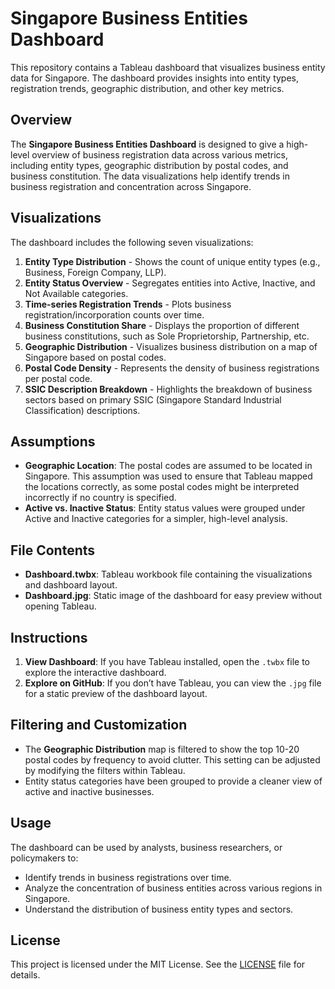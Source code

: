 
# Singapore Business Entities Dashboard

This repository contains a Tableau dashboard that visualizes business entity data for Singapore. The dashboard provides insights into entity types, registration trends, geographic distribution, and other key metrics.

## Overview

The **Singapore Business Entities Dashboard** is designed to give a high-level overview of business registration data across various metrics, including entity types, geographic distribution by postal codes, and business constitution. The data visualizations help identify trends in business registration and concentration across Singapore.

## Visualizations

The dashboard includes the following seven visualizations:

1. **Entity Type Distribution** - Shows the count of unique entity types (e.g., Business, Foreign Company, LLP).
2. **Entity Status Overview** - Segregates entities into Active, Inactive, and Not Available categories.
3. **Time-series Registration Trends** - Plots business registration/incorporation counts over time.
4. **Business Constitution Share** - Displays the proportion of different business constitutions, such as Sole Proprietorship, Partnership, etc.
5. **Geographic Distribution** - Visualizes business distribution on a map of Singapore based on postal codes.
6. **Postal Code Density** - Represents the density of business registrations per postal code.
7. **SSIC Description Breakdown** - Highlights the breakdown of business sectors based on primary SSIC (Singapore Standard Industrial Classification) descriptions.

## Assumptions

- **Geographic Location**: The postal codes are assumed to be located in Singapore. This assumption was used to ensure that Tableau mapped the locations correctly, as some postal codes might be interpreted incorrectly if no country is specified.
- **Active vs. Inactive Status**: Entity status values were grouped under Active and Inactive categories for a simpler, high-level analysis. 

## File Contents

- **Dashboard.twbx**: Tableau workbook file containing the visualizations and dashboard layout.
- **Dashboard.jpg**: Static image of the dashboard for easy preview without opening Tableau.

## Instructions

1. **View Dashboard**: If you have Tableau installed, open the `.twbx` file to explore the interactive dashboard.
2. **Explore on GitHub**: If you don’t have Tableau, you can view the `.jpg` file for a static preview of the dashboard layout.

## Filtering and Customization

- The **Geographic Distribution** map is filtered to show the top 10-20 postal codes by frequency to avoid clutter. This setting can be adjusted by modifying the filters within Tableau.
- Entity status categories have been grouped to provide a cleaner view of active and inactive businesses.

## Usage

The dashboard can be used by analysts, business researchers, or policymakers to:

- Identify trends in business registrations over time.
- Analyze the concentration of business entities across various regions in Singapore.
- Understand the distribution of business entity types and sectors.

## License

This project is licensed under the MIT License. See the [LICENSE](LICENSE) file for details.
